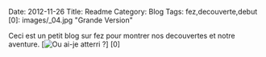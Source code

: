 Date: 2012-11-26
Title: Readme
Category: Blog
Tags: fez,decouverte,debut
[0]: images/_04.jpg  "Grande Version"

Ceci est un petit blog sur fez pour montrer nos decouvertes et notre aventure.
[![Ou ai-je atterri ?](images/_04_thumb.jpg)] [0] 
